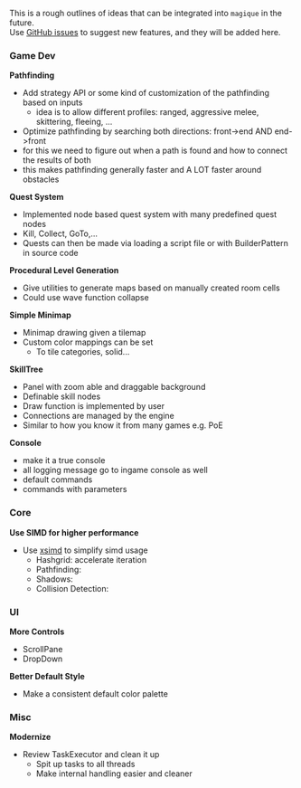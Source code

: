 This is a rough outlines of ideas that can be integrated into `magique` in the future.  
Use [GitHub issues](https://github.com/gk646/magique) to suggest new features, and they will be added here.

### Game Dev

**Pathfinding**

- Add strategy API or some kind of customization of the pathfinding based on inputs
  - idea is to allow different profiles: ranged, aggressive melee, skittering, fleeing, ...
- Optimize pathfinding by searching both directions: front->end AND end->front
- for this we need to figure out when a path is found and how to connect the results of both
- this makes pathfinding generally faster and A LOT faster around obstacles

**Quest System**

- Implemented node based quest system with many predefined quest nodes
- Kill, Collect, GoTo,...
- Quests can then be made via loading a script file or with BuilderPattern in source code

**Procedural Level Generation**
- Give utilities to generate maps based on manually created room cells
- Could use wave function collapse

**Simple Minimap**
- Minimap drawing given a tilemap
- Custom color mappings can be set
  - To tile categories, solid...

**SkillTree**
- Panel with zoom able and draggable background
- Definable skill nodes 
- Draw function is implemented by user
- Connections are managed by the engine
- Similar to how you know it from many games e.g. PoE

**Console**
- make it a true console
- all logging message go to ingame console as well
- default commands
- commands with parameters

### Core

**Use SIMD for higher performance**
- Use [xsimd](https://github.com/xtensor-stack/xsimd) to simplify simd usage 
  - Hashgrid: accelerate iteration
  - Pathfinding: 
  - Shadows:
  - Collision Detection:


### UI

**More Controls**
- ScrollPane
- DropDown


**Better Default Style**
- Make a consistent default color palette


### Misc

**Modernize**
- Review TaskExecutor and clean it up
  - Spit up tasks to all threads
  - Make internal handling easier and cleaner